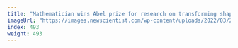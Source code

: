 ```yaml
---
title: "Mathematician wins Abel prize for research on transforming shapes"
imageUrl: "https://images.newscientist.com/wp-content/uploads/2022/03/23100224/SEI_95029901.jpg?width=600"
index: 493
weight: 493
---
```

